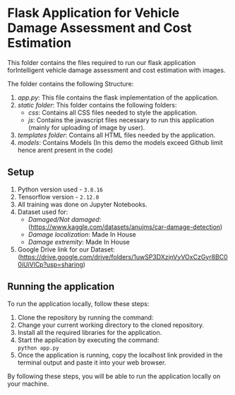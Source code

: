 # Flask Application for Vehicle Damage Assessment and Cost Estimation

This folder contains the files required to run our flask application forIntelligent vehicle damage assessment and cost estimation with images.

The folder contains the following Structure:
1. *app.py*: This file contains the flask implementation of the application.
2. *static folder*: This folder contains the following folders:
    * *css*: Contains all CSS files needed to style the application.
    * *js*: Contains the javascript files necessary to run this application (mainly for uploading of image by user).
3. *templates folder*: Contains all HTML files needed by the application.
4. *models*: Contains Models (In this demo the models exceed Github limit hence arent present in the code)



## Setup

1. Python version used - `3.8.16`
2. Tensorflow version - `2.12.0`
3. All training was done on Jupyter Notebooks.
4. Dataset used for:
    * *Damaged/Not damaged*: (https://www.kaggle.com/datasets/anujms/car-damage-detection)
    * *Damage localization*: Made In House
    * *Damage extremity*: Made In House
5. Google Drive link for our Dataset: (https://drive.google.com/drive/folders/1uwSP3DXzjnVyVOxCzGyr8BC00iUiVlCp?usp=sharing)



## Running the application

To run the application locally, follow these steps:
1. Clone the repository by running the command: 
2. Change your current working directory to the cloned repository. 
3. Install all the required libraries for the application.
4. Start the application by executing the command:<br> `python app.py`
5. Once the application is running, copy the localhost link provided in the terminal output and paste it into your web browser.

By following these steps, you will be able to run the application locally on your machine.
